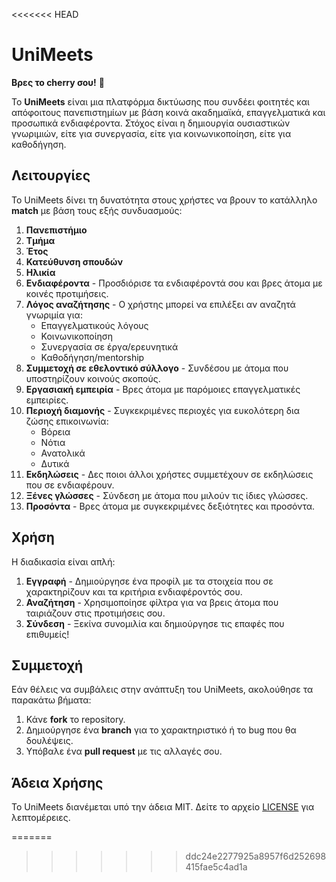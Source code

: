 <<<<<<< HEAD
# UniMeets
**Βρες το cherry σου!** 🍒



Το **UniMeets** είναι μια πλατφόρμα δικτύωσης που συνδέει φοιτητές και απόφοιτους πανεπιστημίων με βάση κοινά ακαδημαϊκά, επαγγελματικά και προσωπικά ενδιαφέροντα. 
Στόχος είναι η δημιουργία ουσιαστικών γνωριμιών, είτε για συνεργασία, είτε για κοινωνικοποίηση, είτε για καθοδήγηση.

## Λειτουργίες
Το UniMeets δίνει τη δυνατότητα στους χρήστες να βρουν το κατάλληλο **match** με βάση τους εξής συνδυασμούς:

1. **Πανεπιστήμιο**
2. **Τμήμα**
3. **Έτος**
4. **Κατεύθυνση σπουδών**
5. **Ηλικία**
6. **Ενδιαφέροντα** - Προσδιόρισε τα ενδιαφέροντά σου και βρες άτομα με κοινές προτιμήσεις.
7. **Λόγος αναζήτησης** - Ο χρήστης μπορεί να επιλέξει αν αναζητά γνωριμία για:
   - Επαγγελματικούς λόγους
   - Κοινωνικοποίηση
   - Συνεργασία σε έργα/ερευνητικά
   - Καθοδήγηση/mentorship
8. **Συμμετοχή σε εθελοντικό σύλλογο** - Συνδέσου με άτομα που υποστηρίζουν κοινούς σκοπούς.
9. **Εργασιακή εμπειρία** - Βρες άτομα με παρόμοιες επαγγελματικές εμπειρίες.
10. **Περιοχή διαμονής** - Συγκεκριμένες περιοχές για ευκολότερη δια ζώσης επικοινωνία:
    - Βόρεια
    - Νότια
    - Ανατολικά
    - Δυτικά
11. **Εκδηλώσεις** - Δες ποιοι άλλοι χρήστες συμμετέχουν σε εκδηλώσεις που σε ενδιαφέρουν.
12. **Ξένες γλώσσες** - Σύνδεση με άτομα που μιλούν τις ίδιες γλώσσες.
13. **Προσόντα** - Βρες άτομα με συγκεκριμένες δεξιότητες και προσόντα.

## Χρήση
Η διαδικασία είναι απλή:
1. **Εγγραφή** - Δημιούργησε ένα προφίλ με τα στοιχεία που σε χαρακτηρίζουν και τα κριτήρια ενδιαφέροντός σου.
2. **Αναζήτηση** - Χρησιμοποίησε φίλτρα για να βρεις άτομα που ταιριάζουν στις προτιμήσεις σου.
3. **Σύνδεση** - Ξεκίνα συνομιλία και δημιούργησε τις επαφές που επιθυμείς!

## Συμμετοχή
Εάν θέλεις να συμβάλεις στην ανάπτυξη του UniMeets, ακολούθησε τα παρακάτω βήματα:
1. Κάνε **fork** το repository.
2. Δημιούργησε ένα **branch** για το χαρακτηριστικό ή το bug που θα δουλέψεις.
3. Υπόβαλε ένα **pull request** με τις αλλαγές σου.

## Άδεια Χρήσης
Το UniMeets διανέμεται υπό την άδεια MIT. Δείτε το αρχείο [LICENSE](LICENSE) για λεπτομέρειες.


=======
>>>>>>> ddc24e2277925a8957f6d252698415fae5c4ad1a

